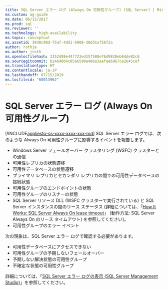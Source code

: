 ```yaml
---
title: SQL Server エラー ログ (Always On 可用性グループ) (SQL Server) | Microsoft Docs
ms.custom: ag-guide
ms.date: 06/13/2017
ms.prod: sql
ms.reviewer: ''
ms.technology: high-availability
ms.topic: conceptual
ms.assetid: 39d0c98d-75af-4dd1-b908-30d31af56f2a
author: rothja
ms.author: jroth
ms.openlocfilehash: 3152d98e44f723ed15f508e76d9828eb6dde82c6
ms.sourcegitcommit: b2464064c0566590e486a3aafae6d67ce2645cef
ms.translationtype: HT
ms.contentlocale: ja-JP
ms.lasthandoff: 07/15/2019
ms.locfileid: "68013962"
---
```

# <a name="sql-server-error-log-always-on-availability-groups"></a>SQL Server エラー ログ (Always On 可用性グループ)
[!INCLUDE[appliesto-ss-xxxx-xxxx-xxx-md](../../../includes/appliesto-ss-xxxx-xxxx-xxx-md.md)]
  SQL Server エラー ログでは、次のような Always On 可用性グループに影響するイベントを報告します。  
  
-   Windows Server フェールオーバー クラスタリング (WSFC) クラスターとの通信    
-   可用性レプリカの状態遷移    
-   可用性データベースの状態遷移    
-   プライマリ レプリカとセカンダリ レプリカの間での可用性データベースの接続状態    
-   可用性グループのエンドポイントの状態    
-   可用性グループのリスナーの状態    
-   SQL Server リソース DLL (WSFC クラスターで実行されている) と SQL Server インスタンスの間のリース ステータス (詳細については、「[How It Works: SQL Server Always On lease timeout](https://blogs.msdn.com/b/psssql/archive/2012/09/07/how-it-works-sql-server-alwayson-lease-timeout.aspx)」 (動作方法: SQL Server Always On のリース タイムアウト) を参照してください)。    
-   可用性グループのエラー イベント  

次の現象は、SQL Server エラー ログで確認する必要があります。  

-   可用性データベースにアクセスできない    
-   可用性グループの予期しないフェールオーバー    
-   予期しない解決状態の可用性グループ    
-   不確定な状態の可用性グループ  
  
詳細については、「[SQL Server エラー ログの表示 &#40;SQL Server Management Studio&#41;](~/relational-databases/performance/view-the-sql-server-error-log-sql-server-management-studio.md)」を参照してください。  
  
  
